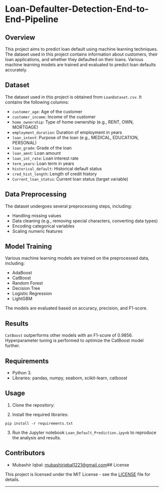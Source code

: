 # Loan-Defaulter-Detection-End-to-End-Pipeline
## Overview

This project aims to predict loan default using machine learning techniques. The dataset used in this project contains information about customers, their loan applications, and whether they defaulted on their loans. Various machine learning models are trained and evaluated to predict loan defaults accurately.

## Dataset

The dataset used in this project is obtained from `LoanDataset.csv`. It contains the following columns:

- `customer_age`: Age of the customer
- `customer_income`: Income of the customer
- `home_ownership`: Type of home ownership (e.g., RENT, OWN, MORTGAGE)
- `employment_duration`: Duration of employment in years
- `loan_intent`: Purpose of the loan (e.g., MEDICAL, EDUCATION, PERSONAL)
- `loan_grade`: Grade of the loan
- `loan_amnt`: Loan amount
- `loan_int_rate`: Loan interest rate
- `term_years`: Loan term in years
- `historical_default`: Historical default status
- `cred_hist_length`: Length of credit history
- `Current_loan_status`: Current loan status (target variable)

## Data Preprocessing

The dataset undergoes several preprocessing steps, including:

- Handling missing values
- Data cleaning (e.g., removing special characters, converting data types)
- Encoding categorical variables
- Scaling numeric features

## Model Training

Various machine learning models are trained on the preprocessed data, including:

- AdaBoost
- CatBoost
- Random Forest
- Decision Tree
- Logistic Regression
- LightGBM

The models are evaluated based on accuracy, precision, and F1-score.

## Results

`CatBoost` outperforms other models with an F1-score of 0.9856. Hyperparameter tuning is performed to optimize the CatBoost model further.

## Requirements

- Python 3.
- Libraries: pandas, numpy, seaborn, scikit-learn, catboost

## Usage

1. Clone the repository:

2. Install the required libraries:

```
pip install -r requirements.txt
```

3. Run the Jupyter notebook `Loan_Default_Prediction.ipynb` to reproduce the analysis and results.

## Contributors
- Mubashir Iqbal: [mubashiriqbal1221@gmail.com](mailto:mubashiriqbal1221@gmail.com)## License

This project is licensed under the MIT License - see the [LICENSE](LICENSE) file for details.

--- 
